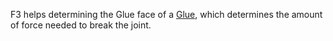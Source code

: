 F3 helps determining the Glue face of a [Glue](https://create.roblox.com/docs/reference/engine/classes/Glue), which determines the
amount of force needed to break the joint.